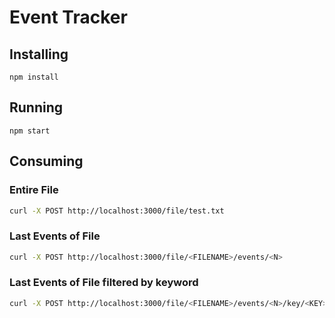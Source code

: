 # Event Tracker

## Installing

```npm install```

## Running 
```npm start```

## Consuming 

### Entire File
```bash
curl -X POST http://localhost:3000/file/test.txt
```

### Last <N> Events of File <FILENAME> 
```bash
curl -X POST http://localhost:3000/file/<FILENAME>/events/<N>
```

### Last <N> Events of File <FILENAME> filtered by keyword <KEY>
```bash
curl -X POST http://localhost:3000/file/<FILENAME>/events/<N>/key/<KEY>
```
